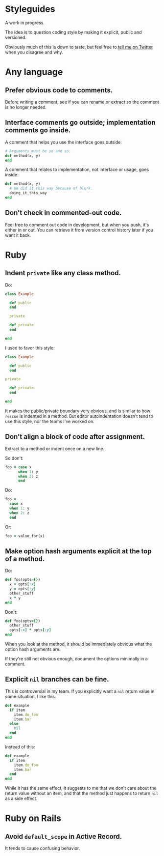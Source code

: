 # Styleguides

A work in progress.

The idea is to question coding style by making it explicit, public and versioned.

Obviously much of this is down to taste, but feel free to [tell me on Twitter](http://twitter.com/henrik) when you disagree and why.


# Any language


## Prefer obvious code to comments.

Before writing a comment, see if you can rename or extract so the comment is no longer needed.


## Interface comments go outside; implementation comments go inside.

A comment that helps you use the interface goes outside:

```ruby
# Arguments must be so and so.
def method(x, y)
end
```

A comment that relates to implementation, not interface or usage, goes inside:

```ruby
def method(x, y)
  # We did it this way because of blurk.
  doing_it_this_way
end
```


## Don't check in commented-out code.

Feel free to comment out code in development, but when you push, it's either in or out. You can retrieve it from version control history later if you want it back.


# Ruby


## Indent `private` like any class method.

Do:

```ruby
class Example

  def public
  end

  private

  def private
  end

end
```

I used to favor this style:

```ruby
class Example

  def public
  end

private

  def private
  end

end
```

It makes the public/private boundary very obvious, and is similar to how `rescue` is indented in a method. But editor autoindentation doesn't tend to use this style, nor the teams I've worked on.


## Don't align a block of code after assignment.

Extract to a method or indent once on a new line.

So don't:

```ruby
foo = case x
      when 1: y
      when 2: z
      end
```

Do:

```ruby
foo =
  case x
  when 1: y
  when 2: z
  end
```

Or:

```ruby
foo = value_for(x)
```


## Make option hash arguments explicit at the top of a method.

Do:

```ruby
def foo(opts={})
  x = opts[:x]
  y = opts[:y]
  other_stuff
  x * y
end
```

Don't:

```ruby
def foo(opts={})
  other_stuff
  opts[:x] * opts[:y]
end
```

When you look at the method, it should be immediately obvious what the option hash arguments are.

If they're still not obvious enough, document the options minimally in a comment.


## Explicit `nil` branches can be fine.

This is controversial in my team. If you explicitly want a `nil` return value in some situation, I like this:

```ruby
def example
  if item
    item.do_foo
    item.bar
  else
    nil
  end
end
```

Instead of this:

```ruby
def example
  if item
    item.do_foo
    item.bar
  end
end
```

While it has the same effect, it suggests to me that we don't care about the return value without an item, and that the method just happens to return `nil` as a side effect.


# Ruby on Rails


## Avoid `default_scope` in Active Record.

It tends to cause confusing behavior.

